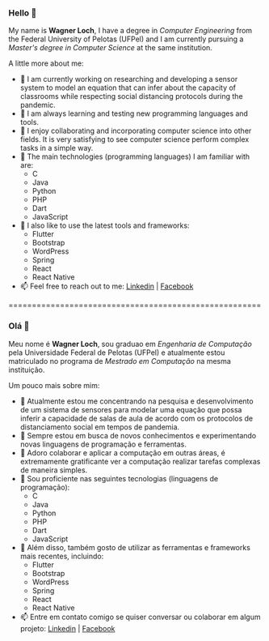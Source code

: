 ### Hello 👋
My name is **Wagner Loch**, I have a degree in *Computer Engineering* from the Federal University of Pelotas (UFPel) and I am currently pursuing a *Master's degree in Computer Science* at the same institution.

A little more about me:

- 🔭 I am currently working on researching and developing a sensor system to model an equation that can infer about the capacity of classrooms while respecting social distancing protocols during the pandemic.
- 🌱 I am always learning and testing new programming languages and tools.
- 👯 I enjoy collaborating and incorporating computer science into other fields. It is very satisfying to see computer science perform complex tasks in a simple way.
- 🚀 The main technologies (programming languages) I am familiar with are:
   * C
   * Java
   * Python
   * PHP
   * Dart
   * JavaScript
- 🌊 I also like to use the latest tools and frameworks:
   * Flutter
   * Bootstrap
   * WordPress
   * Spring
   * React
   * React Native
- 📫 Feel free to reach out to me: [Linkedin](https://www.linkedin.com/in/wagnerloch/) | [Facebook](https://www.facebook.com/loch.wagner)

======================================================

### Olá 👋

Meu nome é **Wagner Loch**, sou graduao em *Engenharia de Computação* pela Universidade Federal de Pelotas (UFPel) e atualmente estou matriculado no programa de *Mestrado em Computação* na mesma instituição.

Um pouco mais sobre mim:

- 🔭 Atualmente estou me concentrando na pesquisa e desenvolvimento de um sistema de sensores para modelar uma equação que possa inferir a capacidade de salas de aula de acordo com os protocolos de distanciamento social em tempos de pandemia.
- 🌱 Sempre estou em busca de novos conhecimentos e experimentando novas linguagens de programação e ferramentas.
- 👯 Adoro colaborar e aplicar a computação em outras áreas, é extremamente gratificante ver a computação realizar tarefas complexas de maneira simples.
- 🚀 Sou proficiente nas seguintes tecnologias (linguagens de programação):
   * C
   * Java
   * Python
   * PHP
   * Dart
   * JavaScript
- 🌊 Além disso, também gosto de utilizar as ferramentas e frameworks mais recentes, incluindo:
   * Flutter
   * Bootstrap
   * WordPress
   * Spring
   * React
   * React Native
- 📫 Entre em contato comigo se quiser conversar ou colaborar em algum projeto: [Linkedin](https://www.linkedin.com/in/wagnerloch/) | [Facebook](https://www.facebook.com/loch.wagner)
